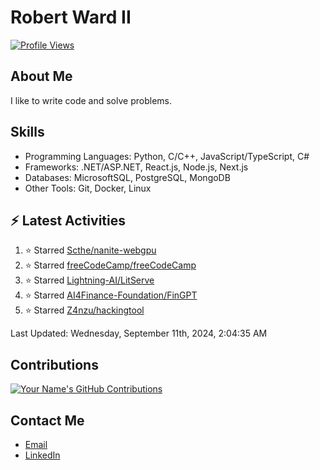 
# Robert Ward II

[![Profile Views](https://komarev.com/ghpvc/?username=Robert-W-Ward)](https://github.com/Robert-W-Ward)

## About Me
I like to write code and solve problems.

## Skills
- Programming Languages: Python, C/C++, JavaScript/TypeScript, C#
- Frameworks: .NET/ASP.NET, React.js, Node.js, Next.js
- Databases: MicrosoftSQL, PostgreSQL, MongoDB
- Other Tools: Git, Docker, Linux

## :zap: Latest Activities
<!--RECENT_ACTIVITY:start-->
1. ⭐ Starred [Scthe/nanite-webgpu](https://github.com/Scthe/nanite-webgpu)
2. ⭐ Starred [freeCodeCamp/freeCodeCamp](https://github.com/freeCodeCamp/freeCodeCamp)
3. ⭐ Starred [Lightning-AI/LitServe](https://github.com/Lightning-AI/LitServe)
4. ⭐ Starred [AI4Finance-Foundation/FinGPT](https://github.com/AI4Finance-Foundation/FinGPT)
5. ⭐ Starred [Z4nzu/hackingtool](https://github.com/Z4nzu/hackingtool)
<!--RECENT_ACTIVITY:end-->

<!--RECENT_ACTIVITY:last_update-->
Last Updated: Wednesday, September 11th, 2024, 2:04:35 AM
<!--RECENT_ACTIVITY:last_update_end-->

<!--END_SECTIN:activity-->
## Contributions
[![Your Name's GitHub Contributions](https://github-readme-streak-stats.herokuapp.com/?user=Robert-W-Ward&theme=radical)](https://github.com/your-username)

## Contact Me
- [Email](mailto:robertwesleyward2019@gmail.com)
- [LinkedIn](https://linkedin.com/in/https://www.linkedin.com/in/robert-ward-ii/)
